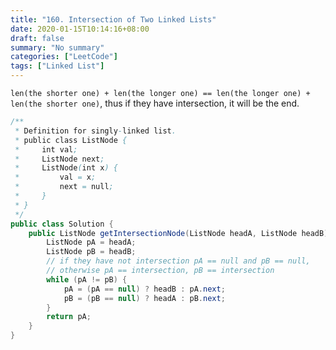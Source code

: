 ```yaml
---
title: "160. Intersection of Two Linked Lists"
date: 2020-01-15T10:14:16+08:00
draft: false
summary: "No summary"
categories: ["LeetCode"]
tags: ["Linked List"]
---
```


`len(the shorter one) + len(the longer one) == len(the longer one) + len(the shorter one)`,  thus if they have intersection, it will be the end.

```java
/**
 * Definition for singly-linked list.
 * public class ListNode {
 *     int val;
 *     ListNode next;
 *     ListNode(int x) {
 *         val = x;
 *         next = null;
 *     }
 * }
 */
public class Solution {
    public ListNode getIntersectionNode(ListNode headA, ListNode headB) {
        ListNode pA = headA;
        ListNode pB = headB;
        // if they have not intersection pA == null and pB == null,
        // otherwise pA == intersection, pB == intersection 
        while (pA != pB) {
            pA = (pA == null) ? headB : pA.next;
            pB = (pB == null) ? headA : pB.next;
        }
        return pA;
    }
}
```

